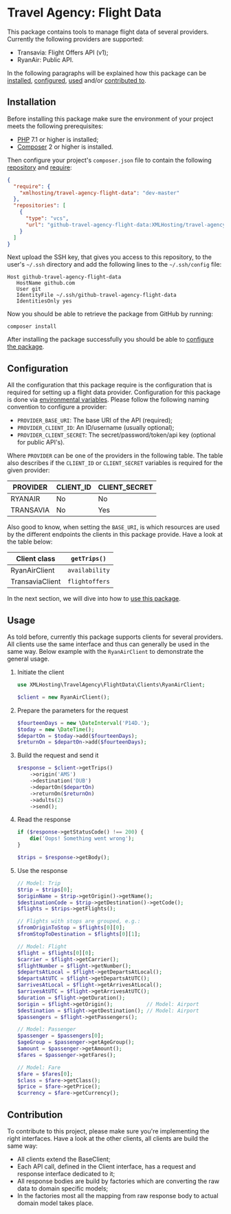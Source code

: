 # Travel Agency: Flight Data

This package contains tools to manage flight data of several providers. Currently the following providers are supported:

- Transavia: Flight Offers API (v1);
- RyanAir: Public API.

In the following paragraphs will be explained how this package can be [installed](#installation), [configured](#configuration), [used](#usage) and/or [contributed to](#contribution).

## Installation

Before installing this package make sure the environment of your project meets the following prerequisites:

- [PHP](https://www.php.net/) 7.1 or higher is installed;
- [Composer](https://getcomposer.org/) 2 or higher is installed.

Then configure your project's `composer.json` file to contain the following [repository](https://getcomposer.org/doc/04-schema.md#repositories) and [require](https://getcomposer.org/doc/04-schema.md#require):

```json
{
  "require": {
    "xmlhosting/travel-agency-flight-data": "dev-master"
  },
  "repositories": [
    {
      "type": "vcs",
      "url": "github-travel-agency-flight-data:XMLHosting/travel-agency-flight-data.git"
    }
  ]
}
```

Next upload the SSH key, that gives you access to this repository, to the user's `~/.ssh` directory and add the following lines to the `~/.ssh/config` file:

```
Host github-travel-agency-flight-data
   HostName github.com
   User git
   IdentityFile ~/.ssh/github-travel-agency-flight-data
   IdentitiesOnly yes
```

Now you should be able to retrieve the package from GitHub by running:

```
composer install
```

After installing the package successfully you should be able to [configure the package](#configuration).

## Configuration

All the configuration that this package require is the configuration that is required for setting up a flight data provider. Configuration for this package is done via [environmental variables](https://en.wikipedia.org/wiki/Environment_variable). Please follow the following naming convention to configure a provider:

- `PROVIDER_BASE_URI`: The base URI of the API (required);
- `PROVIDER_CLIENT_ID`: An ID/username (usually optional);
- `PROVIDER_CLIENT_SECRET`: The secret/password/token/api key (optional for public API's).

Where `PROVIDER` can be one of the providers in the following table. The table also describes if the `CLIENT_ID` or `CLIENT_SECRET` variables is required for the given provider:

| PROVIDER  | CLIENT_ID | CLIENT_SECRET |
| --------- | --------- | ------------- |
| RYANAIR   | No        | No            |
| TRANSAVIA | No        | Yes           |

Also good to know, when setting the `BASE_URI`, is which resources are used by the different endpoints the clients in this package provide. Have a look at the table below:

| Client class    | `getTrips()`   |
| --------------- | -------------- |
| RyanAirClient   | `availability` |
| TransaviaClient | `flightoffers` |

In the next section, we will dive into how to [use this package](#usage).

## Usage

As told before, currently this package supports clients for several providers. All clients use the same interface and thus can generally be used in the same way. Below example with the `RyanAirClient` to demonstrate the general usage.

1. Initiate the client

   ```php
   use XMLHosting\TravelAgency\FlightData\Clients\RyanAirClient;

   $client = new RyanAirClient();
   ```

2. Prepare the parameters for the request

   ```php
   $fourteenDays = new \DateInterval('P14D.');
   $today = new \DateTime();
   $departOn = $today->add($fourteenDays);
   $returnOn = $departOn->add($fourteenDays);
   ```

3. Build the request and send it

   ```php
   $response = $client->getTrips()
       ->origin('AMS')
       ->destination('DUB')
       ->departOn($departOn)
       ->returnOn($returnOn)
       ->adults(2)
       ->send();
   ```

4. Read the response

   ```php
   if ($response->getStatusCode() !== 200) {
       die('Oops! Something went wrong');
   }

   $trips = $response->getBody();
   ```

5. Use the response

   ```php
   // Model: Trip
   $trip = $trips[0];
   $originName = $trip->getOrigin()->getName();
   $destinationCode = $trip->getDestination()->getCode();
   $flights = $trips->getFlights();

   // Flights with stops are grouped, e.g.:
   $fromOriginToStop = $flights[0][0];
   $fromStopToDestination = $flights[0][1];

   // Model: Flight
   $flight = $flights[0][0];
   $carrier = $flight->getCarrier();
   $flightNumber = $flight->getNumber();
   $departsAtLocal = $flight->getDepartsAtLocal();
   $departsAtUTC = $flight->getDepartsAtUTC();
   $arrivesAtLocal = $flight->getArrivesAtLocal();
   $arrivesAtUTC = $flight->getArrivesAtUTC();
   $duration = $flight->getDuration();
   $origin = $flight->getOrigin();           // Model: Airport
   $destination = $flight->getDestination(); // Model: Airport
   $passengers = $flight->getPassengers();

   // Model: Passenger
   $passenger = $passengers[0];
   $ageGroup = $passenger->getAgeGroup();
   $amount = $passenger->getAmount();
   $fares = $passenger->getFares();

   // Model: Fare
   $fare = $fares[0];
   $class = $fare->getClass();
   $price = $fare->getPrice();
   $currency = $fare->getCurrency();
   ```

## Contribution

To contribute to this project, please make sure you're implementing the right interfaces. Have a look at the other clients, all clients are build the same way:

- All clients extend the BaseClient;
- Each API call, defined in the Client interface, has a request and response interface dedicated to it;
- All response bodies are build by factories which are converting the raw data to domain specific models;
- In the factories most all the mapping from raw response body to actual domain model takes place.